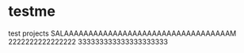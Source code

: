 # testme
test projects
SALAAAAAAAAAAAAAAAAAAAAAAAAAAAAAAAAAAM
2222222222222222
333333333333333333333
